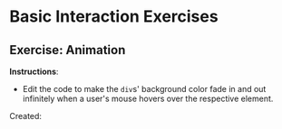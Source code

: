 # Basic Interaction Exercises

## Exercise: Animation

**Instructions**:

* Edit the code to make the `div`s' background color fade in and out infinitely when a user's mouse hovers over the respective element. 

Created: 